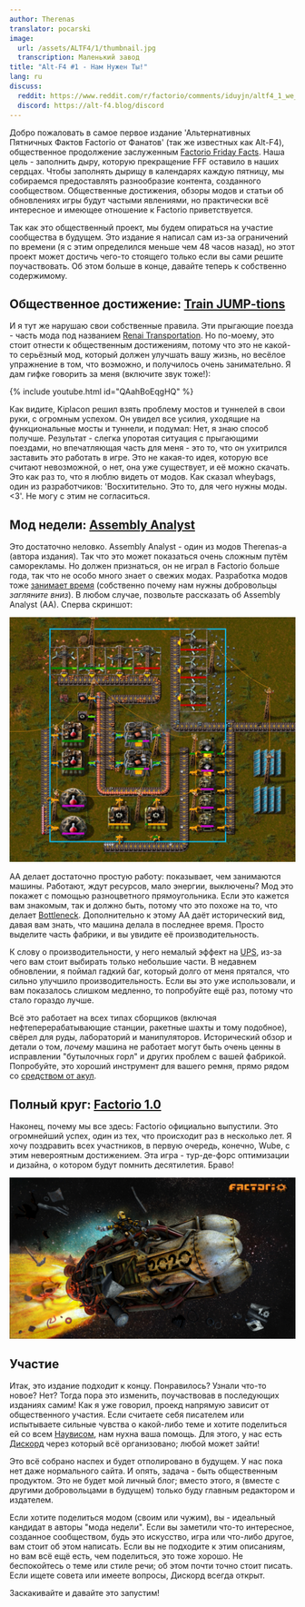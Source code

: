 ```yaml
---
author: Therenas
translator: pocarski
image:
  url: /assets/ALTF4/1/thumbnail.jpg
  transcription: Маленький завод
title: "Alt-F4 #1 - Нам Нужен Ты!"
lang: ru
discuss:
  reddit: https://www.reddit.com/r/factorio/comments/iduyjn/altf4_1_we_need_you/
  discord: https://alt-f4.blog/discord
---
```


Добро пожаловать в самое первое издание 'Альтернативных Пятничных Фактов Factorio от Фанатов' (так же известных как Alt-F4), общественное продолжение заслуженным [Factorio Friday Facts](https://factorio.com/blog/). Наша цель - заполнить дыру, которую прекращение FFF оставило в наших сердцах. Чтобы заполнять дырищу в календарях каждую пятницу, мы собираемся предоставлять разнообразие контента, созданного сообществом. Общественные достижения, обзоры модов и статьи об обновлениях игры будут частыми явлениями, но практически всё интересное и имеющее отношение к Factorio приветствуется.

Так как это общественный проект, мы будем опираться на участие сообщества в будущем. Это издание я написал сам из-за ограничений по времени (я с этим определился меньше чем 48 часов назад), но этот проект может достичь чего-то стоящего только если вы сами решите поучаствовать. Об этом больше в конце, давайте теперь к собственно содержимому.

## Общественное достижение: [Train JUMP-tions](https://www.reddit.com/r/factorio/comments/i5yoaj/train_junctions_pfft_try_train_jumptions)

И я тут же нарушаю свои собственные правила. Эти прыгающие поезда - часть мода под названием [Renai Transportation](https://mods.factorio.com/mod/RenaiTransportation). Но по-моему, это стоит отнести к общественным достижениям, потому что это не какой-то серьёзный мод, который должен улучшать вашу жизнь, но весёлое упражнение в том, что воэможно, и получилось очень занимательно. Я дам гифке говорить за меня (включите звук тоже!):

{% include youtube.html id="QAahBoEqgHQ" %}

Как видите, Kiplacon решил взять проблему мостов и туннелей в свои руки, с огромным успехом. Он увидел все усилия, уходящие на функциональные мосты и туннели, и подумал: Нет, я знаю способ получше. Результат - слегка упоротая ситуация с прыгающими поездами, но впечатляющая часть для меня - это то, что он ухитрился заставить это работать в игре. Это не какая-то идея, которую все считают невозможной, о нет, она уже существует, и её можно скачать. Это как раз то, что я люблю видеть от модов. Как сказал wheybags, один из разработчиков: 'Восхитительно. Это то, для чего нужны моды. \<3'. Не могу с этим не согласиться.

## Мод недели: [Assembly Analyst](https://mods.factorio.com/mod/assemblyanalyst)

Это достаточно неловко. Assembly Analyst - один из модов Therenas-а (автора издания). Так что это может показаться очень сложным путём саморекламы. Но должен признаться, он не играл в Factorio больше года, так что не особо много знает о свежих модах. Разработка модов тоже [занимает время](https://cdn.discordapp.com/attachments/603392474458882065/745728165116248144/mod_brain.png) (собственно почему нам нужны добровольцы *загляните вниз*). В любом случае, позвольте рассказать об Assembly Analyst (AA). Сперва скриншот:

![мод в действий](/assets/ALTF4/1/assembly_analyst.jpg?raw=true)

AA делает достаточно простую работу: показывает, чем занимаются машины. Работают, ждут ресурсов, мало энергии, выключены? Мод это покажет с помощью разноцветного прямоугольника. Если это кажется вам знакомым, так и должно быть, потому что это похоже на то, что делает [Bottleneck](https://mods.factorio.com/mod/Bottleneck). Дополнительно к этому AA даёт исторический вид, давая вам знать, что машина делала в последнее время. Просто выделите часть фабрики, и вы увидите её производительность.

К слову о производительности, у него немалый эффект на [UPS](https://www.reddit.com/r/factorio/comments/5dmura/can_someone_explain_ups/da5q364/?utm_source=reddit&utm_medium=web2x&context=3), из-за чего вам стоит выбирать только небольшие части. В недавнем обновлении, я поймал гадкий баг, который долго от меня прятался, что сильно улучшило производительность. Если вы это уже использовали, и вам показалось слишком медленно, то попробуйте ещё раз, потому что стало гораздо лучше.

Всё это работает на всех типах сборщиков (включая нефтеперерабатывающие станции, ракетные шахты и тому подобное), свёрел для руды, лабораторий и манипуляторов. Исторический обзор и детали о том, *почему* машина не работает могут быть очень ценны в исправлении "бутылочных горл" и других проблем с вашей фабрикой. Попробуйте, это хороший инструмент для вашего ремня, прямо рядом со [средством от акул](https://www.youtube.com/watch?v=QnFOs7QlJSI).

## Полный круг: [Factorio 1.0](https://factorio.com/blog/post/fff-360)

Наконец, почему мы все здесь: Factorio официально выпустили. Это огромнейший успех, один из тех, что происходит раз в несколько лет. Я хочу поздравить всех участников, в первую очередь, конечно, Wube, с этим невероятным достижением. Эта игра - тур-де-форс оптимизации и дизайна, о котором будут помнить десятилетия. Браво!

![Ракета из игры](/assets/ALTF4/1/factorio_1dot0.jpeg?raw=true)

## Участие

Итак, это издание подходит к концу. Понравилось? Узнали что-то новое? Нет? Тогда пора это изменить, поучаствовав в последующих изданиях самим! Как я уже говорил, проекд напрямую зависит от общественного участия. Если считаете себя писателем или испытываете сильные чувства о какой-либо теме и хотите поделиться ей со всем [Наувисом](https://www.reddit.com/r/factorio/comments/7fjh5l/what_is_nauvis_im_glad_you_asked/), нам нухна ваша помощь. Для этого, у нас есть [Дискорд](https://alt-f4.blog/discord) через который всё организовано; любой может зайти!

Это всё собрано наспех и будет отполировано в будущем. У нас пока нет даже нормального сайта. И опять, задача - быть общественным продуктом. Это не будет мой личный блог; вместо этого, я (вместе с другими добровольцами в будущем) только буду главным редактором и издателем.

Если хотите поделиться модом (своим или чужим), вы - идеальный кандидат в авторы "мода недели". Если вы заметили что-то интересное, созданное сообществом, будь это искусство, игра или что-либо другое, вам стоит об этом написать. Если вы не подходите к этим описаниям, но вам всё ещё есть, чем поделиться, это тоже хорошо. Не беспокойтесь о теме или стиле речи; об этом почти точно стоит писать. Если ищете совета или имеете вопросы, Дискорд всегда открыт.

Заскакивайте и давайте это запустим!
